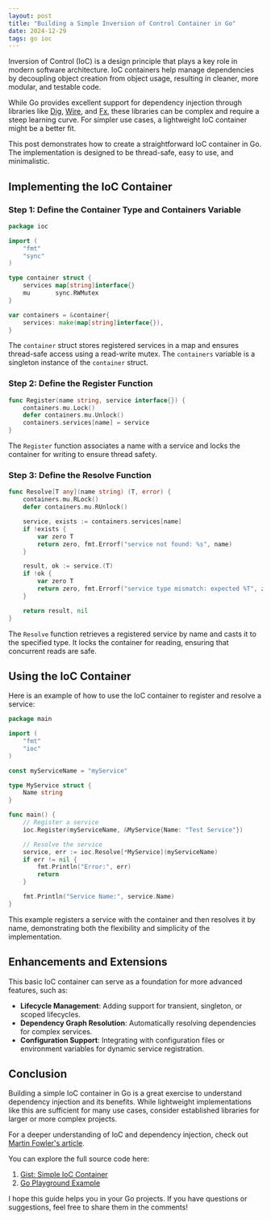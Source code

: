 ```yaml
---
layout: post
title: "Building a Simple Inversion of Control Container in Go"
date: 2024-12-29
tags: go ioc
---
```


Inversion of Control (IoC) is a design principle that plays a key role in modern software architecture. IoC containers help manage dependencies by decoupling object creation from object usage, resulting in cleaner, more modular, and testable code.

While Go provides excellent support for dependency injection through libraries like [Dig](https://github.com/uber-go/dig), [Wire](https://github.com/google/wire), and [Fx](https://github.com/uber-go/fx), these libraries can be complex and require a steep learning curve. For simpler use cases, a lightweight IoC container might be a better fit.

This post demonstrates how to create a straightforward IoC container in Go. The implementation is designed to be thread-safe, easy to use, and minimalistic.

## Implementing the IoC Container

### Step 1: Define the Container Type and Containers Variable

```go
package ioc

import (
	"fmt"
	"sync"
)

type container struct {
	services map[string]interface{}
	mu       sync.RWMutex
}

var containers = &container{
	services: make(map[string]interface{}),
}
```

The `container` struct stores registered services in a map and ensures thread-safe access using a read-write mutex. The `containers` variable is a singleton instance of the `container` struct.

### Step 2: Define the Register Function

```go
func Register(name string, service interface{}) {
	containers.mu.Lock()
	defer containers.mu.Unlock()
	containers.services[name] = service
}
```

The `Register` function associates a name with a service and locks the container for writing to ensure thread safety.

### Step 3: Define the Resolve Function

```go
func Resolve[T any](name string) (T, error) {
	containers.mu.RLock()
	defer containers.mu.RUnlock()

	service, exists := containers.services[name]
	if !exists {
		var zero T
		return zero, fmt.Errorf("service not found: %s", name)
	}

	result, ok := service.(T)
	if !ok {
		var zero T
		return zero, fmt.Errorf("service type mismatch: expected %T", zero)
	}

	return result, nil
}
```

The `Resolve` function retrieves a registered service by name and casts it to the specified type. It locks the container for reading, ensuring that concurrent reads are safe.

## Using the IoC Container

Here is an example of how to use the IoC container to register and resolve a service:

```go
package main

import (
	"fmt"
	"ioc"
)

const myServiceName = "myService"

type MyService struct {
	Name string
}

func main() {
	// Register a service
	ioc.Register(myServiceName, &MyService{Name: "Test Service"})

	// Resolve the service
	service, err := ioc.Resolve[*MyService](myServiceName)
	if err != nil {
		fmt.Println("Error:", err)
		return
	}

	fmt.Println("Service Name:", service.Name)
}
```

This example registers a service with the container and then resolves it by name, demonstrating both the flexibility and simplicity of the implementation.

## Enhancements and Extensions

This basic IoC container can serve as a foundation for more advanced features, such as:

- **Lifecycle Management**: Adding support for transient, singleton, or scoped lifecycles.
- **Dependency Graph Resolution**: Automatically resolving dependencies for complex services.
- **Configuration Support**: Integrating with configuration files or environment variables for dynamic service registration.

## Conclusion

Building a simple IoC container in Go is a great exercise to understand dependency injection and its benefits. While lightweight implementations like this are sufficient for many use cases, consider established libraries for larger or more complex projects.

For a deeper understanding of IoC and dependency injection, check out [Martin Fowler's article](https://martinfowler.com/articles/injection.html).

You can explore the full source code here:

1. [Gist: Simple IoC Container](https://gist.github.com/jacksontong/b05f00458416cb830ad6820a9cfc59f4)
2. [Go Playground Example](https://go.dev/play/p/6Aw5hTNXXBQ)

I hope this guide helps you in your Go projects. If you have questions or suggestions, feel free to share them in the comments!
